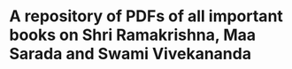# A repository of PDFs of all important books on Shri Ramakrishna, Maa Sarada and Swami Vivekananda
